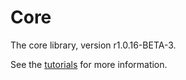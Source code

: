 # Core

The core library, version r1.0.16-BETA-3.

See the [tutorials](tutorials/index.md) for more information.
